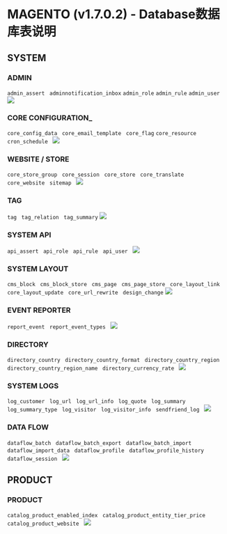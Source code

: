 # MAGENTO (v1.7.0.2) - Database数据库表说明
## SYSTEM
### ADMIN
`admin_assert `
`adminnotification_inbox`
`admin_role`
`admin_rule`
`admin_user `
![](http://7u2nvg.com1.z0.glb.clouddn.com/QQ20160817-0@2x.png)
### CORE CONFIGURATION\_
`core_config_data `
`core_email_template `
`core_flag`
`core_resource `
`cron_schedule `
![](http://7u2nvg.com1.z0.glb.clouddn.com/QQ20160817-0@2x-1.png)
### WEBSITE / STORE
`core_store_group `
`core_session `
`core_store `
`core_translate `
`core_website `
`sitemap `
![](http://7u2nvg.com1.z0.glb.clouddn.com/QQ20160817-0@2x-2.png)
### TAG
`tag `
`tag_relation `
`tag_summary`
![](http://7u2nvg.com1.z0.glb.clouddn.com/QQ20160817-0@2x-3.png)
### SYSTEM API
`api_assert `
`api_role `
`api_rule `
`api_user `
![](http://7u2nvg.com1.z0.glb.clouddn.com/QQ20160817-1@2x.png)
### SYSTEM LAYOUT
`cms_block `
`cms_block_store `
`cms_page `
`cms_page_store `
`core_layout_link `
`core_layout_update `
`core_url_rewrite `
`design_change`
![](http://7u2nvg.com1.z0.glb.clouddn.com/QQ20160817-0@2x-4.png)
### EVENT REPORTER
`report_event `
`report_event_types `
![](http://7u2nvg.com1.z0.glb.clouddn.com/QQ20160817-0@2x-5.png)
### DIRECTORY
`directory_country `
`directory_country_format `
`directory_country_region `
`directory_country_region_name `
`directory_currency_rate `
![](http://7u2nvg.com1.z0.glb.clouddn.com/QQ20160817-0@2x-6.png)
### SYSTEM LOGS
`log_customer `
`log_url `
`log_url_info `
`log_quote `
`log_summary `
`log_summary_type `
`log_visitor `
`log_visitor_info `
`sendfriend_log `
![](http://7u2nvg.com1.z0.glb.clouddn.com/QQ20160817-0@2x-7.png)
### DATA FLOW
`dataflow_batch `
`dataflow_batch_export `
`dataflow_batch_import `
`dataflow_import_data `
`dataflow_profile `
`dataflow_profile_history `
`dataflow_session `
![](http://7u2nvg.com1.z0.glb.clouddn.com/QQ20160817-0@2x-8.png)
## PRODUCT
### PRODUCT
`catalog_product_enabled_index `
`catalog_product_entity_tier_price `
`catalog_product_website `
![](http://7u2nvg.com1.z0.glb.clouddn.com/QQ20160818-0@2x.png)